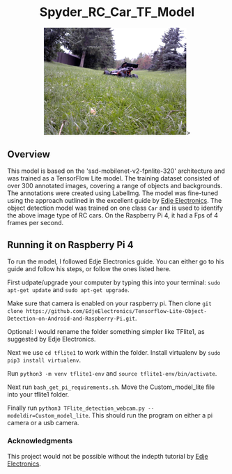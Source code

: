 <div align="center">

# Spyder_RC_Car_TF_Model

</div>


<p align="center">
  <img src="https://github.com/AydenBravender/Spyder_RC_Car_TF_Model/blob/main/WIN_20230822_17_01_26_Pro.jpg" alt="Example of image model was trained on" width="65%" height="65%">>
</p>

## Overview
This model is based on the 'ssd-mobilenet-v2-fpnlite-320' architecture and was trained as a TensorFlow Lite model. The training dataset consisted of over 300 annotated images, covering a range of objects and backgrounds. The annotations were created using LabelImg. The model was fine-tuned using the approach outlined in the excellent guide by [Edje Electronics](https://github.com/EdjeElectronics/TensorFlow-Lite-Object-Detection-on-Android-and-Raspberry-Pi). The object detection model was trained on one class ```Car``` and is used to identify the above image type of RC cars. On the Raspberry Pi 4, it had a Fps of 4 frames per second.

## Running it on Raspberry Pi 4
To run the model, I followed Edje Electronics guide. You can either go to his guide and follow his steps, or follow the ones listed here.

First udpate/upgrade your computer by typing this into your terminal: ```sudo apt-get update``` and ```sudo apt-get upgrade```. 

Make sure that camera is enabled on your raspberry pi. Then clone ```git clone https://github.com/EdjeElectronics/Tensorflow-Lite-Object-Detection-on-Android-and-Raspberry-Pi.git```. 

Optional: I would rename the folder something simpler like TFlite1, as suggested by Edje Electronics. 

Next we use ```cd tflite1``` to work within the folder. Install virtualenv by ```sudo pip3 install virtualenv```. 

Run ```python3 -m venv tflite1-env``` and ```source tflite1-env/bin/activate```. 

Next run ```bash_get_pi_requirements.sh```. Move the Custom_model_lite file into your tflite1 folder. 

Finally run ```python3 TFlite_detection_webcam.py --modeldir=Custom_model_lite```. This should run the program on either a pi camera or a usb camera.

### Acknowledgments
This project would not be possible without the indepth tutorial by [Edje Electronics](https://github.com/EdjeElectronics/TensorFlow-Lite-Object-Detection-on-Android-and-Raspberry-Pi).

